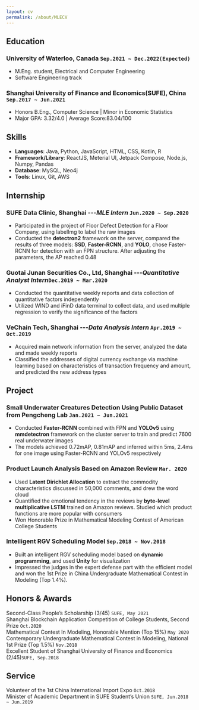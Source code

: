 ```yaml
---
layout: cv
permalink: /about/MLECV
---
```

## Education
### **University of Waterloo**, Canada `Sep.2021 ~ Dec.2022(Expected)`   
 - M.Eng. student, Electrical and Computer Engineering   
 - Software Engineering track

### **Shanghai University of Finance and Economics**(SUFE), China `Sep.2017 ~ Jun.2021`
 - Honors B.Eng., Computer Science  \| Minor in Economic Statistics 
 - Major GPA: 3.32/4.0   \| Average Score:83.04/100

## Skills
 - **Languages**: Java, Python, JavaScript, HTML, CSS, Kotlin, R   
 - **Framework/Library**: ReactJS, Meterial UI, Jetpack Compose, Node.js, Numpy, Pandas     
 - **Database**: MySQL, Neo4j     
 - **Tools**: Linux, Git, AWS

## Internship
### **SUFE Data Clinic**, Shanghai ---*MLE Intern* `Jun.2020 ~ Sep.2020`
 - Participated in the project of Floor Defect Detection for a Floor Company, using labelImg to label the raw images
 - Conducted the **detectron2** framework on the server, compared the results of three models: **SSD**, **Faster-RCNN**, and **YOLO**, chose Faster-RCNN for detection with an FPN structure. After adjusting the parameters, the AP reached 0.48  

### **Guotai Junan Securities Co., Ltd**, Shanghai ---*Quantitative Analyst Intern*`Dec.2019 ~ Mar.2020`
 - Conducted the quantitative weekly reports and data collection of quantitative factors independently
 - Utilized WIND and iFinD data terminal to collect data, and used multiple regression to verify the significance of the factors

### **VeChain Tech**, Shanghai ---*Data Analysis Intern* `Apr.2019 ~ Oct.2019`
 -  Acquired main network information from the server, analyzed the data and made weekly reports
 -  Classified the addresses of digital currency exchange via machine learning based on characteristics of transaction frequency and amount, and predicted the new address types

## Project
### Small Underwater Creatures Detection Using Public Dataset from Pengcheng Lab  `Jan.2021 ~ Jun.2021`
 - Conducted **Faster-RCNN** combined with FPN and **YOLOv5** using **mmdetectron** framework on the cluster server to train and predict 7600 real underwater images
 - The models achieved 0.72mAP, 0.81mAP and inferred within 5ms, 2.4ms for one image using Faster-RCNN and YOLOv5 respectively

### Product Launch Analysis Based on Amazon Review `Mar. 2020`
 - Used **Latent Dirichlet Allocation** to extract the commodity characteristics discussed in 50,000 comments, and drew the word cloud
 - Quantified the emotional tendency in the reviews by **byte-level multiplicative LSTM** trained on Amazon reviews. Studied which product functions are more popular with consumers
 - Won Honorable Prize in Mathematical Modeling Contest of American College Students

### Intelligent RGV Scheduling Model `Sep.2018 ~ Nov.2018`
 - Built an intelligent RGV scheduling model based on **dynamic programming**, and used **Unity** for visualization
 - Impressed the judges in the expert defense part with the efficient model and won the 1st Prize in China Undergraduate Mathematical Contest in Modeling (Top 1.4%).

## Honors & Awards
Second-Class People’s Scholarship (3/45) `SUFE, May 2021`    
Shanghai Blockchain Application Competition of College Students, Second Prize `Oct.2020`   
Mathematical Contest In Modeling, Honorable Mention (Top 15%) `May 2020`  
Contemporary Undergraduate Mathematical Contest in Modeling, National 1st Prize (Top 1.5%)  `Nov.2018`     
Excellent Student of Shanghai University of Finance and Economics (2/45)`SUFE, Sep.2018`

## Service
Volunteer of the 1st China International Import Expo `Oct.2018`    
Minister of Academic Department in SUFE Student’s Union `SUFE, Jun.2018 ~ Jun.2019`  


